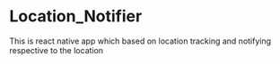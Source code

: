 # Location_Notifier
This is react native app  which based on location tracking and notifying respective to the location
